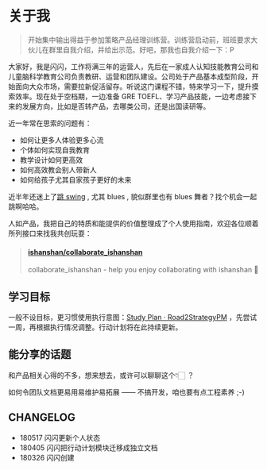 # 关于我

> 开始集中输出得益于参加策略产品经理训练营。训练营启动前，班班要求大伙儿在群里自我介绍，并给出示范。好吧，那我也自我介绍一下：P

大家好，我是闪闪，工作将满三年的运营人，先后在一家成人认知技能教育公司和儿童脑科学教育公司负责教研、运营和团队建设。公司处于产品基本成型阶段，开始面向大众市场，需要拉新促活留存。听说这门课程不错，特来学习一下，提升摸索效率。现在处于空档期，一边准备 GRE TOEFL、学习产品技能，一边考虑接下来的发展方向，比如是否转产品，去哪类公司，还是出国读研等。

近一年常在思索的问题有：

* 如何让更多人体验更多心流
* 个体如何实现自我教育
* 教学设计如何更高效
* 如何高效教会别人带新人
* 如何给孩子尤其自家孩子更好的未来

近半年还迷上了[跳 swing](http://ishanshan.top/selfedu/YouNeedSwing.html) , 尤其 blues , 貌似群里也有 blues 舞者？找个机会一起跳啊哈哈。

人如产品，我把自己的特质和能提供的价值整理成了个人使用指南，欢迎各位顺着所列接口来找我共创玩耍：

<blockquote class="embedly-card"><h4><a href="https://github.com/ishanshan/collaborate_ishanshan">ishanshan/collaborate_ishanshan</a></h4><p>collaborate_ishanshan - help you enjoy collaborating with ishanshan 🏑</p></blockquote>
<script async src="//cdn.embedly.com/widgets/platform.js" charset="UTF-8"></script>

## 学习目标

一般不设目标，更习惯使用执行意图：[Study Plan · Road2StrategyPM](https://ishanshan.gitbooks.io/road2strategypm/content/CONTENT/InfoPlanCourseStudy.html) ，先尝试一周，再根据执行情况调整。行动计划将在此持续更新。

## 能分享的话题

和产品相关心得的不多，想来想去，或许可以聊聊这个👇🏻 ？

如何令团队文档更易用易维护易拓展 —— 不搞开发，咱也要有点工程素养 ;-)


## CHANGELOG

- 180517 闪闪更新个人状态
- 180405 闪闪把行动计划模块迁移成独立文档
- 180326 闪闪创建


